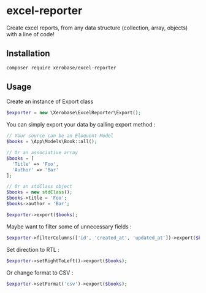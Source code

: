 # excel-reporter
Create excel reports, from any data structure (collection, array, objects) with a line of code!

## Installation

```bash
composer require xerobase/excel-reporter
```

## Usage

Create an instance of Export class

```php
$exporter = new \Xerobase\ExcelReporter\Export();
```

You can simply export your data by calling export method :

```php
// Your source can be an Eloquent Model
$books = \App\Models\Book::all();

// Or an associative array
$books = [
  'Title' => 'Foo',
  'Author' => 'Bar'
];

// Or an stdClass object
$books = new stdClass();
$books->title = 'Foo';
$books->author = 'Bar';

$exporter->export($books);
```

Maybe want to filter some of unnecessary fields :

```php
$exporter->filterColumns(['id', 'created_at', 'updated_at'])->export($books);
```

Set direction to RTL :

```php
$exporter->setRightToLeft()->export($books);
```

Or change format to CSV :

```php
$exporter->setFormat('csv')->export($books);
```
